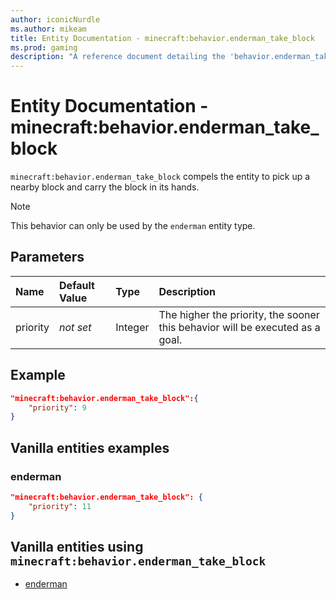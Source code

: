 ```yaml
---
author: iconicNurdle
ms.author: mikeam
title: Entity Documentation - minecraft:behavior.enderman_take_block
ms.prod: gaming
description: "A reference document detailing the 'behavior.enderman_take_block' entity goal"
---
```


# Entity Documentation - minecraft:behavior.enderman_take_block

`minecraft:behavior.enderman_take_block` compels the entity to pick up a nearby block and carry the block in its hands.

> [!NOTE]
> This behavior can only be used by the `enderman` entity type.

## Parameters

|Name |Default Value  |Type  |Description  |
|:----------|:----------|:----------|:----------|
|priority|*not set*|Integer|The higher the priority, the sooner this behavior will be executed as a goal.|

## Example

```json
"minecraft:behavior.enderman_take_block":{
    "priority": 9
}
```

## Vanilla entities examples

### enderman

```json
"minecraft:behavior.enderman_take_block": {
    "priority": 11
}
```

## Vanilla entities using `minecraft:behavior.enderman_take_block`

- [enderman](../../../../Source/VanillaBehaviorPack_Snippets/entities/enderman.md)
